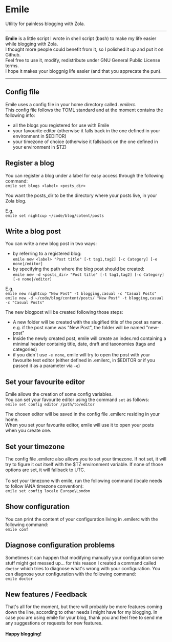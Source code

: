 # Emile
Utility for painless blogging with Zola.

---

<b>Emile</b> is a little script I wrote in shell script (bash) to make my life easier while blogging with Zola. <br>
I thought more people could benefit from it, so I polished it up and put it on Github. <br>  Feel free to use it, modify, redistribute under GNU General Public License terms. <br>
I hope it makes your bloggnig life easier (and that you apprecate the pun).

---

## Config file
Emile uses a config file in your home directory called <i>.emilerc</i>. <br>
This config file follows the TOML standard and at the moment contains the following info:
- all the blogs you registered for use with Emile
- your favourite editor (otherwise it falls back in the one defined in your environment in $EDITOR)
- your timezone of choice (otherwise it fallsback on the one defined in your environment in $TZ) 

## Register a blog
You can register a blog under a label for easy access through the following command: <br> 
`emile set blogs <label> <posts_dir>`

You want the posts_dir to be the directory where your posts live, in your Zola blog.

E.g. <br> 
`emile set nightcup ~/code/blog/cotent/posts`

## Write a blog post
You can write a new blog post in two ways:

- by referring to a registered blog: <br> 
`emile new <label> "Post title" [-t tag1,tag2] [-c Category] [-e none|/editor]`
- by specifying the path where the blog post should be created: <br> 
`emile new -d <posts_dir> "Post title" [-t tag1,tag2] [-c Category] [-e none|/editor]`

E.g. <br> 
`emile new nightcup "New Post" -t blogging,casual -c "Casual Posts"` <br> 
`emile new -d ~/code/blog/content/posts/ "New Post" -t blogging,casual -c "Casual Posts"`

The new blogpost will be created following those steps:
- A new folder will be created with the slugified title of the post as name.
e.g. if the post name was "New Post", the folder will be named "new-post"
- Inside the newly created post, emile will create an index.md containing a minimal header containig title, date, draft and taxonomies (tags and categories)
- if you didn´t use `-e none`, emile will try to open the post with your favourite text editor (either defined in .emilerc, in $EDITOR or if you passed it as a parameter via `-e`)

## Set your favourite editor
Emile allows the creation of some config variables. <br> 
You can set your favourite editor using the command `set` as follows: <br> 
`emile set config editor /path/to/editor` <br> 

The chosen editor will be saved in the config file .emilerc residing in your home. <br> 
When you set your favourite editor, emile will use it to open your posts when you create one. <br> 

## Set your timezone
The config file .emilerc also allows you to set your timezone. If not set, it will try to figure it out itself with the $TZ environment variable. If none of those options are set, it will fallback to UTC. <br> 
<br>
To set your timezone with emile, run the following command (locale needs to follow IANA timezone convention): <br> 
`emile set config locale Europe\London` <br> 

## Show configuration
You can print the content of your configuration living in .emilerc with the following command:<br>
`emile conf` <br> 

## Diagnose configuration problems
Sometimes it can happen that modifying manually your configuration some stuff might get messed up... for this reason I created a command called `doctor` which tries to diagnose what's wrong with your configuration. You can diagnose your configuration with the following command: <br> 
`emile doctor` <br> 

## New features / Feedback
That's all for the moment, but there will probably be more features coming down the line, according to other needs I might have for my blogging. In case you are using emile for your blog, thank you and feel free to send me any suggestions or requests for new features. <br> 
 <br> 
<b>Happy blogging!</b>